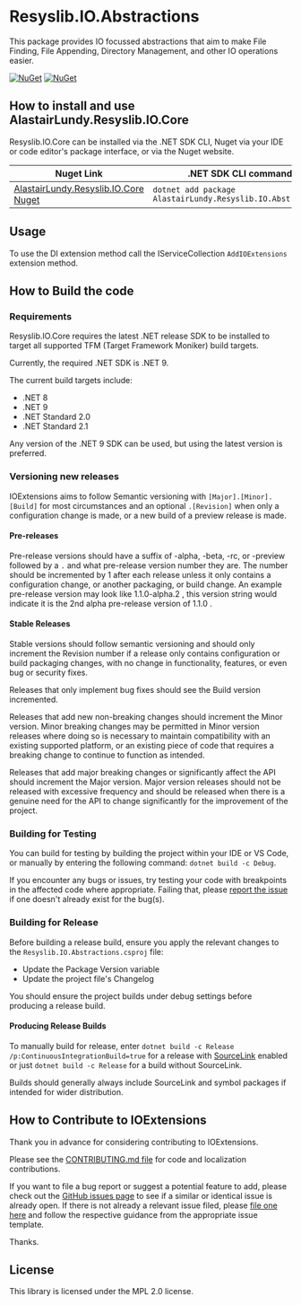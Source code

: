 ﻿# Resyslib.IO.Abstractions
This package provides IO focussed abstractions that aim to make File Finding, File Appending, Directory Management, and other IO operations easier. 

[![NuGet](https://img.shields.io/nuget/v/AlastairLundy.Resyslib.IO.Abstractions.svg)](https://www.nuget.org/packages/AlastairLundy.Resyslib.IO.Abstractions/)
[![NuGet](https://img.shields.io/nuget/dt/AlastairLundy.Resyslib.IO.Abstractions.svg)](https://www.nuget.org/packages/AlastairLundy.Resyslib.IO.Abstractions/)

## How to install and use AlastairLundy.Resyslib.IO.Core
Resyslib.IO.Core can be installed via the .NET SDK CLI, Nuget via your IDE or code editor's package interface, or via the Nuget website.

| Nuget Link                                                                                                | .NET SDK CLI command                                          |
|-----------------------------------------------------------------------------------------------------------|---------------------------------------------------------------|
| [AlastairLundy.Resyslib.IO.Core Nuget](https://nuget.org/packages/AlastairLundy.Resyslib.IO.Abstractions) | ``dotnet add package AlastairLundy.Resyslib.IO.Abstractions`` |

## Usage
To use the DI extension method call the IServiceCollection ``AddIOExtensions`` extension method.

## How to Build the code

### Requirements
Resyslib.IO.Core requires the latest .NET release SDK to be installed to target all supported TFM (Target Framework Moniker) build targets.

Currently, the required .NET SDK is .NET 9.

The current build targets include:
* .NET 8
* .NET 9
* .NET Standard 2.0
* .NET Standard 2.1

Any version of the .NET 9 SDK can be used, but using the latest version is preferred.

### Versioning new releases
IOExtensions aims to follow Semantic versioning with ```[Major].[Minor].[Build]``` for most circumstances and an optional ``.[Revision]`` when only a configuration change is made, or a new build of a preview release is made.

#### Pre-releases
Pre-release versions should have a suffix of -alpha, -beta, -rc, or -preview followed by a ``.`` and what pre-release version number they are. The number should be incremented by 1 after each release unless it only contains a configuration change, or another packaging, or build change. An example pre-release version may look like 1.1.0-alpha.2 , this version string would indicate it is the 2nd alpha pre-release version of 1.1.0 .

#### Stable Releases
Stable versions should follow semantic versioning and should only increment the Revision number if a release only contains configuration or build packaging changes, with no change in functionality, features, or even bug or security fixes.

Releases that only implement bug fixes should see the Build version incremented.

Releases that add new non-breaking changes should increment the Minor version. Minor breaking changes may be permitted in Minor version releases where doing so is necessary to maintain compatibility with an existing supported platform, or an existing piece of code that requires a breaking change to continue to function as intended.

Releases that add major breaking changes or significantly affect the API should increment the Major version. Major version releases should not be released with excessive frequency and should be released when there is a genuine need for the API to change significantly for the improvement of the project.


### Building for Testing
You can build for testing by building the project within your IDE or VS Code, or manually by entering the following command: ``dotnet build -c Debug``.

If you encounter any bugs or issues, try testing your code with breakpoints in the affected code where appropriate. Failing that, please [report the issue](https://github.com/alastairlundy/Resyslib.IO/issues/new/) if one doesn't already exist for the bug(s).

### Building for Release
Before building a release build, ensure you apply the relevant changes to the ``Resyslib.IO.Abstractions.csproj`` file:
* Update the Package Version variable
* Update the project file's Changelog

You should ensure the project builds under debug settings before producing a release build.

#### Producing Release Builds
To manually build for release, enter ``dotnet build -c Release /p:ContinuousIntegrationBuild=true`` for a release with [SourceLink](https://github.com/dotnet/sourcelink) enabled or just ``dotnet build -c Release`` for a build without SourceLink.

Builds should generally always include SourceLink and symbol packages if intended for wider distribution.

## How to Contribute to IOExtensions
Thank you in advance for considering contributing to IOExtensions.

Please see the [CONTRIBUTING.md file](https://github.com/alastairlundy/Resyslib.IO/blob/main/CONTRIBUTING.md) for code and localization contributions.

If you want to file a bug report or suggest a potential feature to add, please check out the [GitHub issues page](https://github.com/alastairlundy/Resyslib.IO/issues/) to see if a similar or identical issue is already open.
If there is not already a relevant issue filed, please [file one here](https://github.com/alastairlundy/Resyslib.IO/issues/new) and follow the respective guidance from the appropriate issue template.

Thanks.

## License

This library is licensed under the MPL 2.0 license.